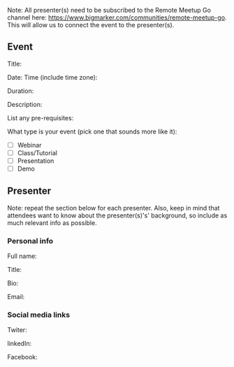Note: All presenter(s) need to be subscribed to the Remote Meetup Go channel here: https://www.bigmarker.com/communities/remote-meetup-go. This will allow us to connect the event to the presenter(s).
## Event
Title:

Date:
Time (include time zone):

Duration:

Description:

List any pre-requisites:

What type is your event (pick one that sounds more like it):

- [ ] Webinar
- [ ] Class/Tutorial
- [ ] Presentation
- [ ] Demo

## Presenter
Note: repeat the section below for each presenter. Also, keep in mind that attendees want to know about the presenter(s)'s' background, so include as much relevant info as possible.
### Personal info
Full name:

Title:

Bio:

Email:

### Social media links
Twiter:

linkedIn:

Facebook:
